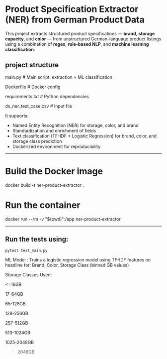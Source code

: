 # Product Specification Extractor (NER) from German Product Data

This project extracts structured product specifications — **brand**, **storage capacity**, and **color** — from unstructured German-language product listings using a combination of **regex**, **rule-based NLP**, and **machine learning classification**.


## project structure
main.py                  # Main script: extraction + ML classification

Dockerfile               # Docker config

requirements.txt         # Python dependencies

ds_ner_test_case.csv     # Input file

             


It supports:

- Named Entity Recognition (NER) for storage, color, and brand
- Standardization and enrichment of fields
- Text classification (TF-IDF + Logistic Regression) for brand, color, and storage class prediction
- Dockerized environment for reproducibility

---


# Build the Docker image
docker build -t ner-product-extractor .

# Run the container
docker run --rm -v "$(pwd)":/app ner-product-extractor

---

## Run the tests using:
```
pytest test_main.py
```

ML Model : Trains a logistic regression model using TF-IDF features on headline for: Brand, Color, Storage Class (binned GB values)

Storage Classes Used:

<=16GB

17-64GB

65-128GB

129-256GB

257-512GB

513-1024GB

1025-2048GB

>2048GB
